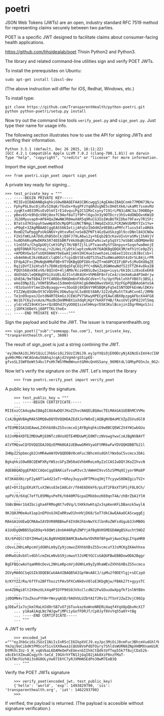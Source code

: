 poetri
======



JSON Web Tokens (JWTs) are an open, industry standard RFC 7519 method for representing 
claims securely between two parties.

POET is a specific JWT designed to facilitate claims about consumer-facing health applications.


https://github.com/hhsidealab/poet 
Thisin Python2 and Python3.


The library and related command-line utilities sign and verify POET JWTs.  


To install the prerequisites on Ubuntu:


    sudo apt-get install libssl-dev

(The above instruction will differ for iOS, Redhat, Windows, etc.)

To install type:


    git clone https://github.com/TransparentHealth/python-poetri.git
    python python-poetri/setup.py install

Now try out the command line tools `verify_poet.py` and `sign_poet.py`. Just type their name for usage info.

The following section illustrates how to use the API for signing JWTs and verifing their information.


    Python 3.5.1 (default, Dec 26 2015, 18:11:22) 
    [GCC 4.2.1 Compatible Apple LLVM 7.0.2 (clang-700.1.81)] on darwin
    Type "help", "copyright", "credits" or "license" for more information.
    
Import the sign_poet method


    >>> from poetri.sign_poet import sign_poet


A private key ready for signing...   
  
   
    >>> test_private_key = """
    ... -----BEGIN PRIVATE KEY-----
    ... MIIEvQIBADANBgkqhkiG9w0BAQEFAASCBKcwggSjAgEAAoIBAQComk77MDN73N/w
    ... FphyPbL0uc0jzKvSI8qK/TGvDx+9ygPFzYq6RdsgNE5cOHdtXk6/ukaMt7ssmvRU
    ... zyqKtx4033MssEvDlmYIrE1dvquiPg2CSIMxCsyny7191rLPN3iANC3a/39OBOg+
    ... pBev6S+k9hQcV00j0oxfC9Aof8aT1f9P+l6gu3n3y9OTDcrz3hSv4dONDOxnKWiD
    ... JG26Myuvap0+AP84Qa2WwNWJR0mwXAR5q9RuCG3IoIWuBUTKIDbe79Favy7R15Fc
    ... B7atsd7KSnpyhSwwWp85OcMpQPSiUNCTNHgLl9WqdZxD1LFCR2WkUbMDtYZx1Yw+
    ... vP0qE+3ZAgMBAAECggEAS566IetijAFq5zIbOdH2e9EB8zaPMfcfluss54lvAR6k
    ... RomD2TwPpggPxUkGN6V+yHtxvReC+eSeBZPNTt4GzEwUSkzgDl9ccDNnl843CNOw
    ... F2kSfmKLnA7DdLdhB5OnlkjQ8FJ79LA6wi2y+hEqb2B3cKavUIvUraSMvj1hAVjV
    ... hu0Dh6RvpMwDKRk5R74EEbBRfV4kX6qNjOaGFw9siwtp5qSY17eSbBCsBOMQHe9U
    ... t1nG5Fu/ChgOpUOjCsKtGPgl7H/6BfZjtLiP7xaoxRySfSbnpyu+Sxqofwa8mnjE
    ... qdQTONkR7GztnaL/+2LHeLrCyDtklwptzeNuVKf6AQKBgQDQX3M/mfh1tCe9pZVi
    ... +APDRVGw1ofsUQXOAHmY9eEwmIjmkV2HCHue3zwehzeLcmEeeI1Ozxi0JBsCsb+l
    ... vb4m9AvEJkz6BaUCclqD6lcfcgiQbtSEsdQTS35aZSu8Woa0OGt4zDrSLB4jLrPR
    ... EFdpA2FxcZMoNqbHMbF0B+9TYQKBgQDPI8krEwZT+mG0PCEIFiBFv5jMvOXd8qZE
    ... Rq1iDVfI3iHta5fs7D0KzQVQqSFqCEQjPfC+dNAZL0SWHewNdf523TTZK4vOkaIB
    ... PQEh568xk9EvV6/8QInO+4ljAM9/Kcze08SL0wj2aqa+iuys/6k1Ociz8xoEeEK0
    ... 4kEhbDileQKBgDYGiXsUELdz3lntdK4UX+VhM60F8nfzCe4/cUeXeKuA4P3m8rjw
    ... Gh03A/9mT6B4J3YfC4RDbcRHGDm6nFX8vDCdVe+lfo/UptPbklxhhfVBO7c3BSLi
    ... eHoIONp3IL/VONfBSRwo15dmmOnGUhkCg6dWmQ0wxVbH1LYQzFGpPQQBAoGAYoSA
    ... r03zGonhYlme1DvByaqgv++v3GoGDj8XQ6VY9R5BQKyFq5eISNTODFkEnWulDKXv
    ... FIZ2WyQSGNvOY3CVQG9hLVD6w5qcVL5xBXEt8AR/32ZzOyRu5tTXuRCvn6l/2RMb
    ... Te1nO9vpxoJIotdN4RTEkmGzJCEWiPV7SKwyHPECgYEAwCdBX0pzpgAFbcX44FG8
    ... Wo1b7C6y2vnAzm/MazBcDm9MH8X1oXdqRjKpY7kHXFYHB/fAxsUVCyOP82JVl5mq
    ... yld/v0Z19nKV1e+rQz8DhdJtyUOOQ1szetHHvprDSK3KulBcojznIDgrRHqxSJcc
    ... j1DFK16BeYLj88PTTKLtheE=
    ... -----END PRIVATE KEY-----"""
    
    
    
Sign the payload and build the JWT. The issuer is transparenthealth.org 
    
    
    >>> sign_poet({"sub":"someapp.foo.com"}, test_private_key, "tranparenthealth.org", 3600)

The result of sign_poet is just a string contining the JWT.


    'eyJ0eXAiOiJKV1QiLCJhbGciOiJSUzI1NiJ9.eyJpYXQiOjE0ODcyNjA1NzEsImV4cCI6MTQ4NzI2NDE3MSwiaXNzIjoidHJhbnBhcmVudGhlYWx0aC5vcmciLCJzdWIiOiJzb21lYXBwLmZvby5jb20ifQ.aoAgaYruGDOvaMp1tzC3GRcS6GU0bnkoM9tcMthSRrTN6yfLxozbXASkgbveNnrGkBoXCwZNNySetTIrjX8hnFAzNVmWlHBwieUykoYCRwLrD5gBe5Fpa0fy1XO3YqqQbGY29eb8ix-gvH0cM0crWCAGnAu56AhqJcqAjd2VgHdrgS5ipEE-gfvoSLISWFOeWt54kclPsHh7WSYMm0WnuntGRHcQnHSSany_96M8t4LlGMhpPO3nJo_0G2r6e634aggYxB9aGs4ErrFG4GhFWZieve3Kia9R6ihzZCIgc0mNUOMD5xl44vDiTU9eZFA8DGknZ1ohGlaXKWHtSgh3FA'
        

Now let's verify the signature on the JWT. Let's import the library


        >>> from poetri.verify_poet import verify_poet


A public key to verify the signature.
        

        >>> test_public_key = """
        ... -----BEGIN CERTIFICATE-----
        ... MIIEozCCA4ugAwIBAgICAU4wDQYJKoZIhvcNAQELBQAwcTELMAkGA1UEBhMCVVMx
        ... CzAJBgNVBAgMAk5DMQ8wDQYDVQQHDAZEdXJoYW0xEjAQBgNVBAoMCVZpZGVudGl0
        ... eTEUMBIGA1UEAwwLZXhhbXBsZS5vcmcxGjAYBgkqhkiG9w0BCQEWC2V4YW1wbGUu
        ... b3JnMB4XDTE2MDUwMjE0NTczNVoXDTE4MDUwMjE0NTczNVowgYwxCzAJBgNVBAYT
        ... AlVTMQswCQYDVQQIDAJOQzEPMA0GA1UEBwwGRHVyaGFtMRkwFwYDVQQKDBBTb21l
        ... IHNpZ25pbmcgb3JnMR4wHAYDVQQDDBV0cmFuc3BhcmVudGhlYWx0aC5vcmcxJDAi
        ... BgkqhkiG9w0BCQEWFXRyYW5zcGFyZW50aGVhbHRoLm9yZzCCASIwDQYJKoZIhvcN
        ... AQEBBQADggEPADCCAQoCggEBAKiaTvswM3vc3/AWmHI9svS5zSPMq9Ijyor9Ma8P
        ... H73KA8XNirpF2yA0Tlw4d21eTr+6Roy3uyya9FTPKoq3HjTfcyywS8OWZgisTV2+
        ... q6I+DYJIgzEKzKfLvX3Wss83eIA0Ldr/f04E6D6kF6/pL6T2FBxXTSPSjF8L0Ch/
        ... xpPV/0/6XqC7effL05MNyvPeFK/h040M7GcpaIMkbbozK69qnT4A/zhBrZbA1YlH
        ... SbBcBHmr1G4Ibcigha4FRMogNt7v0Vq/LtHXkVwHtq2x3spKenKFLDBanzk5wylA
        ... 9KJQ0JM0eAuX1ap1nEPUsUJHZaRRswO1hnHVjD68/SoT7dkCAwEAAaOCAScwggEj
        ... MAkGA1UdEwQCMAAwIAYDVR0RBBkwF4IVdHJhbnNwYXJlbnRoZWFsdGgub3JnMB0G
        ... A1UdDgQWBBS5pG89q+k0QWti8nbH46RghZNPYjAfBgNVHSMEGDAWgBSXucht5NOZ
        ... 8X/6PdQlCtDYZHHwdjALBgNVHQ8EBAMCBaAwXwYDVR0fBFgwVjAwoC6gLIYqaHR0
        ... cDovL2NhLmRpcmVjdGNhLm9yZy9jcmwvZXhhbXBsZS5vcmcuY3JsMCKgIKAehhxo
        ... dHRwOi8vbXlvdGhlcmZmLmNvbS9jcmwuY3JsMEYGCCsGAQUFBwEBBDowODA2Bggr
        ... BgEFBQcwAoYqaHR0cDovL2NhLmRpcmVjdGNhLm9yZy9haWEvZXhhbXBsZS5vcmcu
        ... ZGVyMA0GCSqGSIb3DQEBCwUAA4IBAQB5AIGpYWvA8CJ/ipMu2f0DEYlgj+sECzpU
        ... U/KYYZZ/Ra/6ffFo2BFfhozztPAv5PXCeNk0vV8loE3KbgNjw/FBAk27t+gyysTC
        ... en4ZDNgi8lt2X9mzULX4qdPIOfP96S0JVXcClcdNJ2FwSDuuUwXpgfkf1nlNYB8n
        ... jd0QMN4v73uZkouFYhN+YWxyqASD/9AOVULUZbYAIf2Rv1L7TSnYJZwZ3vjC002p
        ... gJDEwf1x7ojkmlMaLHJd0rSB7vO7jbTuvkaz6oWnoNRERLHaqf4YqX8pQbvHcX1T
        ... y1AaA1AqLNz7WJgwfjMPciyGofFDRJT/Cp0Jyf8VvYq55a0Y+tBg
        ... -----END CERTIFICATE-----
        ... """
        
        
   A JWT to verify
        
        
        >>> encoded_jwt ="""eyJhbGciOiJSUzI1NiIsInR5cCI6IkpXVCJ9.eyJpc3MiOiJ0cmFuc3BhcmVudGhlYWx0aC5vcmciLCJpYXQiOjE0NjIyOTM3OTAsImhlbGxvIjoid29ybGQiLCJleHAiOjE0OTM4Mjk3OTB9.kPGNV5R0G5PQPB9aCW6hTHZPMKsRcc-YmJqj9oCibdKtPM5cofSivSXX0waa1CQUU8VoPdQTOyry7ShldsWURN8ZNpXHBMXnamUiR1Phvjw93_awsbZCjAh4pK29gexNRX5oHjQ15kDv4Xd6bY2BA9pzueTN1jLnK1P2s3SDu-DtMhXcIUz-5_H_vq6VbaL6DAMeOePxEUevnGIIhkCtQdktUfTep55k7f8ujCDa52k-x8cEktXZmuACogyth-SeCd_I9GXrhYTN13jGqI02jAk8XiP8nzFMaT-bCkTWcFUzh8i3s0G0OLyVw07I6YC7yRJXMmNSEdPo30wM7EeB3Q
        ... """
   
   
   Verify the POET JWTs signature
   
   
        >>> verify_poet(encoded_jwt, test_public_key) 
        {'hello': 'world', 'exp': 1493829790, 'iss': 'transparenthealth.org', 'iat': 1462293790}
        >>> 


If verified, the payload is returned.  (The payload is accesible without signature verification.)

